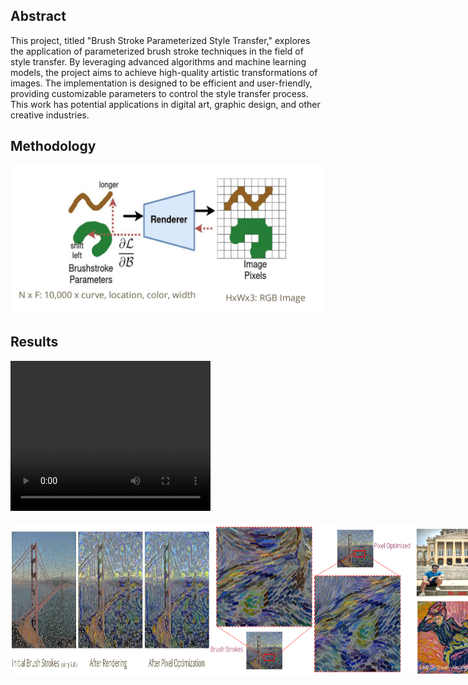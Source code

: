 ## Abstract

This project, titled "Brush Stroke Parameterized Style Transfer," explores the application of parameterized brush stroke techniques in the field of style transfer. By leveraging advanced algorithms and machine learning models, the project aims to achieve high-quality artistic transformations of images. The implementation is designed to be efficient and user-friendly, providing customizable parameters to control the style transfer process. This work has potential applications in digital art, graphic design, and other creative industries.

## Methodology

![Methodology](images/Method.png)

## Results

<video width="320" height="240" controls>
  <source src="videos/clemson.mp4" type="video/mp4">
  Your browser does not support the video tag.
</video>

<div style="display: flex; justify-content: space-around; margin-top: 20px;">
  <img src="images/bridge.png" alt="Result 1" width="320" height="240">
  <img src="images/strokes_zoomed.png" alt="Result 2" width="320" height="240">
  <img src="images/me.png" alt="Result 2" width="320" height="240">
  <img src="Olive_tree_garden/.png" alt="Result 2" width="320" height="240">
</div>